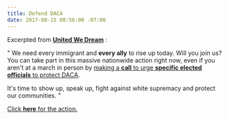 ```yaml
---
title: Defend DACA
date: 2017-08-15 08:56:00 -07:00
---
```


Excerpted from [**United We Dream**](https://unitedwedream.org/)  :

"  We need every immigrant and **every ally** to rise up today. Will you join us? You can take part in this massive nationwide action right now, even if you aren't at a march in person by [making a **call** to urge **specific elected officials** to protect DACA](http://defenddaca.com/?link_id=2&can_id=e59665c3f3c1222626c02430d1bf6bdb&source=email-we-need-to-defend-immigrant-youth-now-2-2-2-2-2-2-3-2&email_referrer=we-need-to-defend-immigrant-youth-now-2-2-2-2-2-2-3-2___261638&email_subject=fight-white-supremacy).

It's time to show up, speak up, fight against white supremacy and protect our communities.  "

[Click **here** for the action.](http://defenddaca.com/?link_id=2&can_id=e59665c3f3c1222626c02430d1bf6bdb&source=email-we-need-to-defend-immigrant-youth-now-2-2-2-2-2-2-3-2&email_referrer=we-need-to-defend-immigrant-youth-now-2-2-2-2-2-2-3-2___261638&email_subject=fight-white-supremacy)

